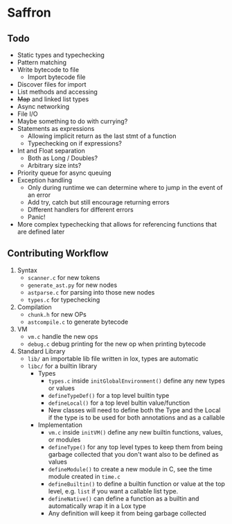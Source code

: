 # Saffron
## Todo

- Static types and typechecking
- Pattern matching
- Write bytecode to file
  - Import bytecode file
- Discover files for import
- List methods and accessing
- ~~Map~~ and linked list types
- Async networking
- File I/O
- Maybe something to do with currying?
- Statements as expressions
  - Allowing implicit return as the last stmt of a function
  - Typechecking on if expressions?
- Int and Float separation
  - Both as Long / Doubles?
  - Arbitrary size ints?
- Priority queue for async queuing
- Exception handling
  - Only during runtime we can determine where to jump in the event of an error
  - Add try, catch but still encourage returning errors
  - Different handlers for different errors
  - Panic!
- More complex typechecking that allows for referencing functions that are defined later

## Contributing Workflow

1. Syntax
   - `scanner.c` for new tokens
   - `generate_ast.py` for new nodes
   - `astparse.c` for parsing into those new nodes
   - `types.c` for typechecking
2. Compilation
   - `chunk.h` for new OPs
   - `astcompile.c` to generate bytecode
3. VM
   - `vm.c` handle the new ops
   - `debug.c` debug printing for the new op when printing bytecode
4. Standard Library 
   - `lib/` an importable lib file written in lox, types are automatic
   - `libc/` for a builtin library
     - Types
       - `types.c` inside `initGlobalEnvironment()` define any new types or values
       - `defineTypeDef()` for a top level builtin type
       - `defineLocal()` for a top level bultin value/function
       - New classes will need to define both the Type and the Local if the type is to be used for both annotations and as a callable
     - Implementation
       - `vm.c` inside `initVM()` define any new builtin functions, values, or modules
       - `defineType()` for any top level types to keep them from being garbage collected that you don't want also to be defined as values
       - `defineModule()` to create a new module in C, see the time module created in `time.c`
       - `defineBuiltin()` to define a builtin function or value at the top level, e.g. `list` if you want a callable list type.
       - `defineNative()` can define a function as a builtin and automatically wrap it in a Lox type
       - Any definition will keep it from being garbage collected